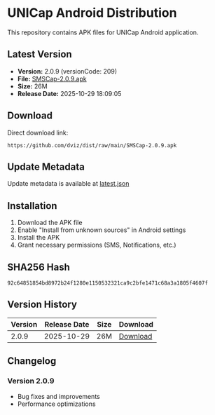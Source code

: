 # UNICap Android Distribution

This repository contains APK files for UNICap Android application.

## Latest Version

- **Version:** 2.0.9 (versionCode: 209)
- **File:** [SMSCap-2.0.9.apk](SMSCap-2.0.9.apk)
- **Size:** 26M
- **Release Date:** 2025-10-29 18:09:05

## Download

Direct download link:
```
https://github.com/dviz/dist/raw/main/SMSCap-2.0.9.apk
```

## Update Metadata

Update metadata is available at [latest.json](latest.json)

## Installation

1. Download the APK file
2. Enable "Install from unknown sources" in Android settings
3. Install the APK
4. Grant necessary permissions (SMS, Notifications, etc.)

## SHA256 Hash

```
92c64851854bd8972b24f1280e1150532321ca9c2bfe1471c68a3a1805f4607f
```

## Version History

| Version | Release Date | Size | Download |
|---------|--------------|------|----------|
| 2.0.9 | 2025-10-29 | 26M | [Download](SMSCap-2.0.9.apk) |

## Changelog

### Version 2.0.9
- Bug fixes and improvements
- Performance optimizations
